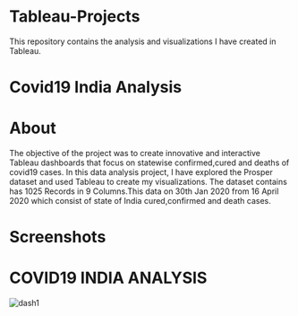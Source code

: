 # Tableau-Projects
This repository contains the analysis and visualizations I have created in Tableau.
# Covid19  India Analysis
# About
The objective of the project was to create innovative and interactive Tableau dashboards that focus on statewise confirmed,cured and deaths of covid19 cases.
In this data analysis project, I have explored the Prosper dataset and used Tableau to create my visualizations.
The dataset contains has 1025 Records in 9 Columns.This data on 30th Jan 2020 from 16 April 2020 which consist of state of India cured,confirmed and death cases.
# Screenshots
# COVID19 INDIA ANALYSIS
![dash1](https://user-images.githubusercontent.com/83400257/122022534-4f345780-cde4-11eb-96cd-a0d0b0ad1d95.PNG)

